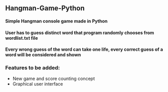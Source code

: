 ## Hangman-Game-Python
#### Simple Hangman console game made in Python 
#### User has to guess distinct word that program randomly chooses from wordlist.txt file
#### Every wrong guess of the word can take one life, every correct guess of a word will be considered and shown
### Features to be added:
* New game and score counting concept
* Graphical user interface
